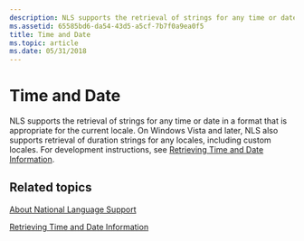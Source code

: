 ```yaml
---
description: NLS supports the retrieval of strings for any time or date in a format that is appropriate for the current locale.
ms.assetid: 65585bd6-da54-43d5-a5cf-7b7f0a9ea0f5
title: Time and Date
ms.topic: article
ms.date: 05/31/2018
---
```


# Time and Date

NLS supports the retrieval of strings for any time or date in a format that is appropriate for the current locale. On Windows Vista and later, NLS also supports retrieval of duration strings for any locales, including custom locales. For development instructions, see [Retrieving Time and Date Information](retrieving-time-and-date-information.md).

## Related topics

<dl> <dt>

[About National Language Support](about-national-language-support.md)
</dt> <dt>

[Retrieving Time and Date Information](retrieving-time-and-date-information.md)
</dt> </dl>

 

 



